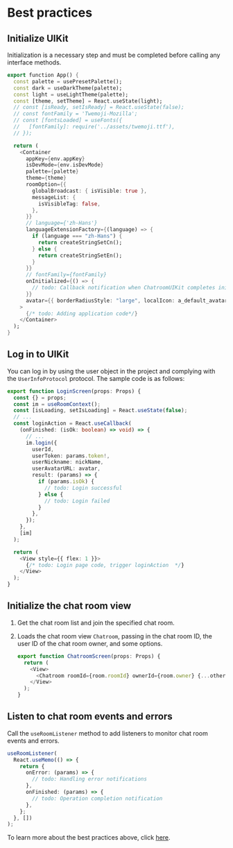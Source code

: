 # Best practices

## Initialize UIKit

Initialization is a necessary step and must be completed before calling any interface methods.

```dart
export function App() {
  const palette = usePresetPalette();
  const dark = useDarkTheme(palette);
  const light = useLightTheme(palette);
  const [theme, setTheme] = React.useState(light);
  // const [isReady, setIsReady] = React.useState(false);
  // const fontFamily = 'Twemoji-Mozilla';
  // const [fontsLoaded] = useFonts({
  //   [fontFamily]: require('../assets/twemoji.ttf'),
  // });

  return (
    <Container
      appKey={env.appKey}
      isDevMode={env.isDevMode}
      palette={palette}
      theme={theme}
      roomOption={{
        globalBroadcast: { isVisible: true },
        messageList: {
          isVisibleTag: false,
        },
      }}
      // language={'zh-Hans'}
      languageExtensionFactory={(language) => {
        if (language === "zh-Hans") {
          return createStringSetCn();
        } else {
          return createStringSetEn();
        }
      }}
      // fontFamily={fontFamily}
      onInitialized={() => {
        // todo: Callback notification when ChatroomUIKit completes initialization.
      }}
      avatar={{ borderRadiusStyle: "large", localIcon: a_default_avatar }}
    >
      {/* todo: Adding application code*/}
    </Container>
  );
}
```

## Log in to UIKit

You can log in by using the user object in the project and complying with the `UserInfoProtocol` protocol. The sample code is as follows:

```typescript
export function LoginScreen(props: Props) {
  const {} = props;
  const im = useRoomContext();
  const [isLoading, setIsLoading] = React.useState(false);
  // ...
  const loginAction = React.useCallback(
    (onFinished: (isOk: boolean) => void) => {
      // ...
      im.login({
        userId,
        userToken: params.token!,
        userNickname: nickName,
        userAvatarURL: avatar,
        result: (params) => {
          if (params.isOk) {
            // todo: Login successful
          } else {
            // todo: Login failed
          }
        },
      });
    },
    [im]
  );

  return (
    <View style={{ flex: 1 }}>
      {/* todo: Login page code, trigger loginAction  */}
    </View>
  );
}
```
 
## Initialize the chat room view

1. Get the chat room list and join the specified chat room.

1. Loads the chat room view `Chatroom`, passing in the chat room ID, the user ID of the chat room owner, and some options.

    ```typescript
    export function ChatroomScreen(props: Props) {
      return (
        <View>
          <Chatroom roomId={room.roomId} ownerId={room.owner} {...othersProps} />
        </View>
      );
    }
    ```

## Listen to chat room events and errors

Call the `useRoomListener` method to add listeners to monitor chat room events and errors.

```typescript
useRoomListener(
  React.useMemo(() => {
    return {
      onError: (params) => {
        // todo: Handling error notifications
      },
      onFinished: (params) => {
        // todo: Operation completion notification
      },
    };
  }, [])
);

```

To learn more about the best practices above, click [here](https://github.com/AsteriskZuo/react-native-chat-room-demo). 
